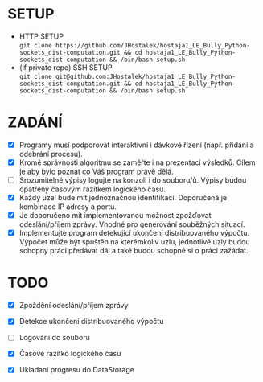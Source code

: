 # SETUP

- HTTP
  SETUP<br>`git clone https://github.com/JHostalek/hostaja1_LE_Bully_Python-sockets_dist-computation.git && cd hostaja1_LE_Bully_Python-sockets_dist-computation && /bin/bash setup.sh`
- (if private repo) SSH
  SETUP<br>`git clone git@github.com:JHostalek/hostaja1_LE_Bully_Python-sockets_dist-computation.git && cd hostaja1_LE_Bully_Python-sockets_dist-computation && /bin/bash setup.sh`

# ZADÁNÍ

- [x] Programy musí podporovat interaktivní i dávkové řízení (např. přidání a odebrání procesu).
- [x] Kromě správnosti algoritmu se zaměřte i na prezentaci výsledků. Cílem je aby bylo poznat co Váš program právě dělá.
- [ ] Srozumitelné výpisy logujte na konzoli i do souboru/ů. Výpisy budou opatřeny časovým razítkem logického času.
- [x] Každý uzel bude mít jednoznačnou identifikaci. Doporučená je kombinace IP adresy a portu.
- [x] Je doporučeno mít implementovanou možnost zpožďovat odeslání/příjem zprávy. Vhodné pro generování souběžných situací.
- [x] Implementujte program detekující ukončení distribuovaného výpočtu. Výpočet může být spuštěn na kterémkoliv uzlu, jednotlivé uzly budou schopny práci předávat dál a také budou
  schopné si o práci zažádat.

# TODO

- [x] Zpoždění odeslání/příjem zprávy
- [x] Detekce ukončení distribuovaného výpočtu
- [ ] Logování do souboru
- [x] Časové razítko logického času
- [x] Ukladani progresu do DataStorage

